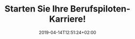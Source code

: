 ---
title: "Starten Sie Ihre Berufspiloten-Karriere!"
date: 2019-04-14T12:51:24+02:00
draft: false
url: /flugschule/sphair/starten
image: /img/news/test.jpg
description: >
  In den Theorieräumen der MFGT erwerben Sie das nötige Wissen in Fächern wie z.B Navigation, Flugzeugkenntnisse und Meteorologie. Der modulare Kursaufbau ermöglich jederzeit den Einstieg bei Beginn eines neuen Kurses.
---